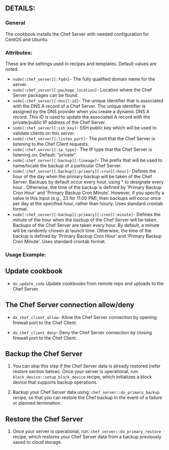 ## DETAILS:

### General

The cookbook installs the Chef Server with needed configuration for CentOS and
Ubuntu.


### Attributes:

These are the settings used in recipes and templates. Default values are noted.
* `node[:chef_server][:fqdn]`-
  The fully qualified domain name for the server.
* `node[:chef_server][:package_location]`-
  Location where the Chef Server packages can be found.
* `node[:chef_server][:dns][:id]`-
  The unique identifier that is associated with the DNS A record of a Chef
  Server. The unique identifier is assigned by the DNS provider when you
  create a dynamic DNS A record. This ID is used to update the associated A
  record with the private/public IP address of the Chef Server.
* `node[:chef_server][:ssh_key]`-
  SSH public key which will be used to validate clients on this server.
* `node[:chef_server][:listen_port]`-
  The port that the Chef Server is listening to the Chef Client requests.
* `node[:chef_server][:ip_type]`-
  The IP type that the Chef Server is listening on. Default: "private"
* `node[:chef_server][:backup][:lineage]`-
  The prefix that will be used to name/locate the backup of a particular Chef
  Server.
* `node[:chef_server][:backup][:primary][:cron][:hour]`-
  Defines the hour of the day when the primary backup will be taken of the Chef
  Server. Backups by default occur every hour, using * to designate every hour
  . Otherwise, the time of the backup is defined by 'Primary Backup Cron Hour'
  and 'Primary Backup Cron Minute'. However, if you specify a value in this
  input (e.g., 23 for 11:00 PM), then backups will occur once per day at the
  specified hour, rather than hourly. Uses standard crontab format.
* `node[:chef_server][:backup][:primary][:cron][:minute]`-
  Defines the minute of the hour when the backup of the Chef Server will be
  taken. Backups of the Chef Server are taken every hour. By default, a minute
  will be randomly chosen at launch time. Otherwise, the time of the backup is
  defined by 'Primary Backup Cron Hour' and 'Primary Backup Cron Minute'. Uses
  standard crontab format.

### Usage Example:

## Update cookbook
* `do_update_code`
  Update cookbooks from remote repo and uploads to the Chef Server.

## The Chef Server connection allow/deny
* `do_chef_client_allow`-
  Allow the Chef Server connection by opening firewall port to the Chef Client.

* `do_chef_client_deny`-
  Deny the Chef Server connection by closing firewall port to the Chef Client.

## Backup the Chef Server
1. You can skip this step if the Chef Server data is already restored (refer
    restore section below).
   Once your server is operational, run: `block_device::setup_block_device`
   recipe, which initializes a block device that supports backup operations.

2. Backup your Chef Server data using: `chef_server::do_primary_backup` recipe,
   so that you can restore the Chef backup in the event of a failure or planned
   termination.

## Restore the Chef Server
1. Once your server is operational, run: `chef_server::do_primary_restore`
   recipe, which restores your Chef Server data from a backup previously saved
   to cloud storage.
